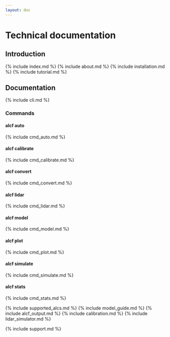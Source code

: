 ```yaml
---
layout: doc
---
```


# Technical documentation

## Introduction

{% include index.md %}
{% include about.md %}
{% include installation.md %}
{% include tutorial.md %}

## Documentation

{% include cli.md %}

### Commands

#### alcf auto
{% include cmd_auto.md %}
#### alcf calibrate
{% include cmd_calibrate.md %}
#### alcf convert
{% include cmd_convert.md %}
#### alcf lidar
{% include cmd_lidar.md %}
#### alcf model
{% include cmd_model.md %}
#### alcf plot
{% include cmd_plot.md %}
#### alcf simulate
{% include cmd_simulate.md %}
#### alcf stats
{% include cmd_stats.md %}

{% include supported_alcs.md %}
{% include model_guide.md %}
{% include alcf_output.md %}
{% include calibration.md %}
{% include lidar_simulator.md %}

{% include support.md %}
